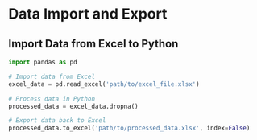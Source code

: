 # Data Import and Export

## Import Data from Excel to Python
```python
import pandas as pd

# Import data from Excel
excel_data = pd.read_excel('path/to/excel_file.xlsx')

# Process data in Python
processed_data = excel_data.dropna()

# Export data back to Excel
processed_data.to_excel('path/to/processed_data.xlsx', index=False)

